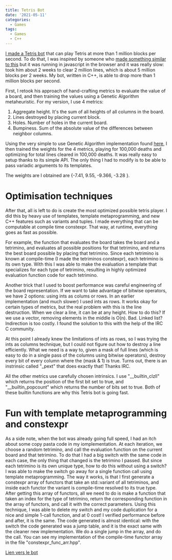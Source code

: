 ```yaml
---
title: Tetris Bot
date: '2021-05-11'
categories:
  - Games
tags:
  - Games
  - C++
---
```


[I made a Tetris bot](https://github.com/geranim0/tetris_bot_v2) that can play Tetris at more than 1 million blocks per second. To do that, I was inspired by someone who [made something similar to this](https://codemyroad.wordpress.com/2013/04/14/tetris-ai-the-near-perfect-player/) but it was running in javascript in the browser and it was really slow: took him about 2 weeks to clear 2 million lines, which is about 5 million blocks per 2 weeks. My bot, written in C++, is able to drop more than 1 million blocks per second.

First, I retook his approach of hand-crafting metrics to evaluate the value of a board, and then training the values using a Genetic Algorithm metaheuristic. For my version, I use 4 metrics:

1. Aggregate height. It's the sum of all heights of all columns in the board.
2. Lines destroyed by placing current block.
3. Holes. Number of holes in the current board.
4. Bumpiness. Sum of the absolute value of the differences between neighbor columns. 

Using the very simple to use Genetic Algorithm implementation found [here](https://github.com/olmallet81/GALGO-2.0), I then trained the weights for the 4 metrics, playing for 100,000 deaths and optimizing for total lines cleared in 100,000 deaths. It was really easy to setup thanks to its simple API. The only thing I had to modify is to be able to pass variadic arguments to its templates.

The weights are I obtained are {-7.41, 9.55, -9.366, -3.28 }. 

# Optimisation techniques

After that, all is left to do is create the most optimized possible tetris player. I did this by heavy use of templates, template metaprogramming, and new C++ features such as variants and tuples. I made everything that can be computable at compile time constexpr. That way, at runtime, everything goes as fast as possible. 

For example, the function that evaluates the board takes the board and a tetrimino, and evaluates all possible positions for that tetrimino, and returns the best board possible by placing that tetrimino. Since each tetrimino is known at compile-time (I made the tetriminos constexpr), each tetrimino is its own type. With this I was able to make the evaluation a template that specializes for each type of tetrimino, resulting in highly optimized evaluation function code for each tetrimino.

Another trick that I used to boost performance was careful engineering of the board representation. If we want to take advantage of bitwise operators, we have 2 options: using ints as colums or rows. In an earlier implementation (and much slower) I used ints as rows. It works okay for certain types of metrics, but the real problem with this is the line destruction. When we clear a line, it can be at any height. How to do this? If we use a vector, removing elements in the middle is O(n). Bad. Linked list? Indirection is too costly. I found the solution to this with the help of the IRC C community. 

At this point I already knew the limitations of ints as rows, so I was trying the ints as columns technique, but I could not figure out how to destroy a line efficiently. What we need is a way to, given a mask of full lines (which is easy to do in a single pass of the columns using bitwise operators), destroy every bit of every column where the (mask & 1) is true. Turns out, there is an instrinsic called "_pext" that does exactly that! Thanks IRC.

All the other metrics use carefully chosen intrinsics. I use "__builtin_clzll" which returns the position of the first bit set to true, and "__builtin_popcount" which returns the number of bits set to true. Both of these builtin functions are why this Tetris bot is going fast.

# Fun with template metaprogramming and constexpr

As a side note, when the bot was already going full speed, I had an itch about some copy pasta code in my iomplementation. 
At each iteration, we choose a random tetrimino, and call the evaluation function on the current board and that tetrimino. To do that I had a big switch with the same code in each case, the only thing that changed is the tetrimino I passed. But since each tetrimino is its own unique type, how to do this without using a switch? 
I was able to make the switch go away for a single function call using template metaprogramming. The way it works, is that I first generate a constexpr array of functors that take an std::variant of all tetriminos, and inside each functor the variant is compile-time resolved to its true type. After getting this array of functors, all we need to do is make a function that taken an index for the type of tetrimino, return the corresponding function in the array of functors, and call it with the correct parameters. Using this technique, I was able to delete my switch and my code duplication for a nice and simple 1-call function, and at 0 cost! I verified performance before and after, it is the same. The code generated is almost identical: with the switch the code generated was a jump table, and it is the exact same with the cleaner new implementation. We do a single jump in the array, and do the call. You can see my implementation of the compile-time functor array in the file "constexpr_func_arr.hpp". 

[Lien vers le bot](https://github.com/geranim0/tetris_bot_v2)